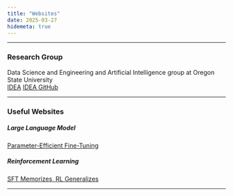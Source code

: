 ```yaml
---
title: "Websites"
date: 2025-03-27
hidemeta: true
---
```


--- 
### Research Group

Data Science and Engineering and Artificial Intelligence group at Oregon State University
<br>
[IDEA](https://research.engr.oregonstate.edu/idea/home)
[IDEA GitHub](https://github.com/OSU-IDEA-Lab)



---

### Useful Websites

##### Large Language Model

[Parameter-Efficient Fine-Tuning](https://grey-larch-40c.notion.site/Parameter-Efficient-Fine-Tuning-1985851ce82e805296a5c9e45ccd930b)

##### Reinforcement Learning

[SFT Memorizes, RL Generalizes](https://tianzhechu.com/SFTvsRL)

---